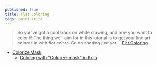 ```yaml
---
published: true
title: Flat Coloring
tags: paint krita
---
```

> So you’ve got a cool black on white drawing, and now you want to color it! The thing we’ll aim for in this tutorial is to get your line art colored in with flat colors. So no shading just yet. - [Flat Coloring](https://docs.krita.org/en/tutorials/flat-coloring.html)

- [Colorize Mask](https://docs.krita.org/en/tutorials/common_workflows.html#colorize-mask)
	- [Coloring with "Colorize-mask" in Krita](https://www.youtube.com/watch?v=HQdx6H9BIGs)
